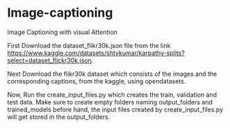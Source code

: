 # Image-captioning
Image Captioning with visual Attention

First Download the dataset_flikr30k.json file from the link https://www.kaggle.com/datasets/shtvkumar/karpathy-splits?select=dataset_flickr30k.json.

Next Download the flikr30k dataset which consists of the images and the corresponding captions, from the kaggle, using opendatasets.

Now, Run the create_input_files.py which creates the train, validation and test data. Make sure to create empty folders naming output_folders and trained_models before hand, the input files created by create_input_files.py will get stored in the output_folders.

